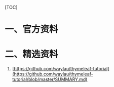 [TOC]

# 一、官方资料







# 二、精选资料

1. [https://github.com/waylau/thymeleaf-tutorial](https://github.com/waylau/thymeleaf-tutorial/blob/master/SUMMARY.md)

